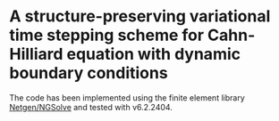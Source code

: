 # A structure-preserving variational time stepping scheme for Cahn-Hilliard equation with dynamic boundary conditions

The code has been implemented using the finite element library [Netgen/NGSolve](https://docu.ngsolve.org/) and tested with v6.2.2404.
